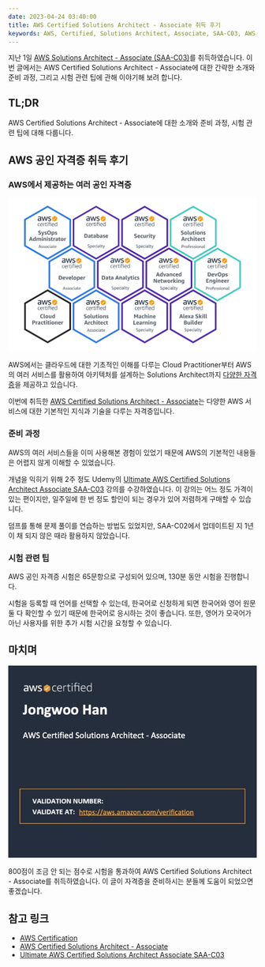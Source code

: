 ```yaml
---
date: 2023-04-24 03:40:00
title: AWS Certified Solutions Architect - Associate 취득 후기
keywords: AWS, Certified, Solutions Architect, Associate, SAA-C03, AWS Certified Solutions Architect - Associate, 취득 후기
---
```


지난 1일 [AWS Solutions Architect - Associate (SAA-C03)](https://aws.amazon.com/ko/certification/certified-solutions-architect-associate/)를 취득하였습니다.
이번 글에서는 AWS Certified Solutions Architect - Associate에 대한 간략한 소개와 준비 과정, 그리고 시험 관련 팁에 관해 이야기해 보려 합니다.

<!-- end -->

## TL;DR

AWS Certified Solutions Architect - Associate에 대한 소개와 준비 과정, 시험 관련 팁에 대해 다룹니다.

## AWS 공인 자격증 취득 후기

### AWS에서 제공하는 여러 공인 자격증

![AWS Certifications](./aws-certifications.png "AWS에서 제공하는 여러 [공인 자격증](https://aws.amazon.com/ko/certification/)")

AWS에서는 클라우드에 대한 기초적인 이해를 다루는 Cloud Practitioner부터 AWS의 여러 서비스를 활용하여 아키텍처를 설계하는 Solutions Architect까지 [다양한 자격증](https://aws.amazon.com/ko/certification/)을 제공하고 있습니다.

이번에 취득한 [AWS Certified Solutions Architect - Associate](https://aws.amazon.com/ko/certification/certified-solutions-architect-associate/)는 다양한 AWS 서비스에 대한 기본적인 지식과 기술을 다루는 자격증입니다.

### 준비 과정

AWS의 여러 서비스들을 이미 사용해본 경험이 있었기 때문에 AWS의 기본적인 내용들은 어렵지 않게 이해할 수 있었습니다.

개념을 익히기 위해 2주 정도 Udemy의 [Ultimate AWS Certified Solutions Architect Associate SAA-C03](https://www.udemy.com/course/aws-certified-solutions-architect-associate-saa-c03/) 강의를 수강하였습니다.
이 강의는 어느 정도 가격이 있는 편이지만, 일주일에 한 번 정도 할인이 되는 경우가 있어 저렴하게 구매할 수 있습니다.

덤프를 통해 문제 풀이를 연습하는 방법도 있었지만, SAA-C02에서 업데이트된 지 1년이 채 되지 않은 때라 활용하지 않았습니다.

### 시험 관련 팁

AWS 공인 자격증 시험은 65문항으로 구성되어 있으며, 130분 동안 시험을 진행합니다.

시험을 등록할 때 언어를 선택할 수 있는데, 한국어로 신청하게 되면 한국어와 영어 원문 둘 다 확인할 수 있기 때문에 한국어로 응시하는 것이 좋습니다.
또한, 영어가 모국어가 아닌 사용자를 위한 추가 시험 시간을 요청할 수 있습니다.

## 마치며

![AWS Certified Solutions Architect - Associate](./certificate.png "AWS Certified Solutions Architect - Associate")

800점이 조금 안 되는 점수로 시험을 통과하여 AWS Certified Solutions Architect - Associate를 취득하였습니다.
이 글이 자격증을 준비하시는 분들께 도움이 되었으면 좋겠습니다.

## 참고 링크

- [AWS Certification](https://aws.amazon.com/ko/certification/)
- [AWS Certified Solutions Architect - Associate](https://aws.amazon.com/ko/certification/certified-solutions-architect-associate/)
- [Ultimate AWS Certified Solutions Architect Associate SAA-C03](https://www.udemy.com/course/aws-certified-solutions-architect-associate-saa-c03/)
